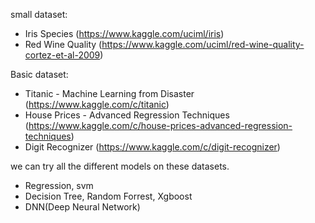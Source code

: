 
small dataset:

- Iris Species (https://www.kaggle.com/uciml/iris)
- Red Wine Quality (https://www.kaggle.com/uciml/red-wine-quality-cortez-et-al-2009)

Basic dataset:

- Titanic - Machine Learning from Disaster (https://www.kaggle.com/c/titanic)
- House Prices - Advanced Regression Techniques (https://www.kaggle.com/c/house-prices-advanced-regression-techniques)
- Digit Recognizer (https://www.kaggle.com/c/digit-recognizer)


we can try all the different models on these datasets.

- Regression, svm
- Decision Tree, Random Forrest, Xgboost
- DNN(Deep Neural Network)

